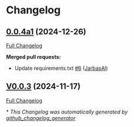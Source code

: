 # Changelog

## [0.0.4a1](https://github.com/OpenVoiceOS/ovos-skill-camera/tree/0.0.4a1) (2024-12-26)

[Full Changelog](https://github.com/OpenVoiceOS/ovos-skill-camera/compare/V0.0.3...0.0.4a1)

**Merged pull requests:**

- Update requirements.txt [\#6](https://github.com/OpenVoiceOS/ovos-skill-camera/pull/6) ([JarbasAl](https://github.com/JarbasAl))

## [V0.0.3](https://github.com/OpenVoiceOS/ovos-skill-camera/tree/V0.0.3) (2024-11-17)

[Full Changelog](https://github.com/OpenVoiceOS/ovos-skill-camera/compare/0.0.3...V0.0.3)



\* *This Changelog was automatically generated by [github_changelog_generator](https://github.com/github-changelog-generator/github-changelog-generator)*
